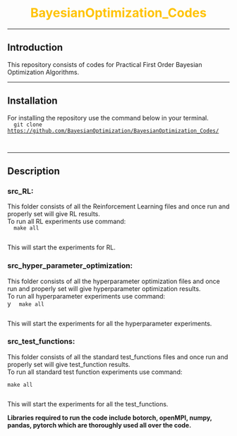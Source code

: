 <!-- background: #e4dadf-->
<!-- color: #774c43 -->
<!-- font: univers -->

<h1 align="center">
<span style = "color: #FFC300">
BayesianOptimization_Codes
</span>
</h1>

* * *
## Introduction
 This repository consists of codes for Practical First Order Bayesian Optimization Algorithms.
***
## Installation
For installing the repository use the command below in your terminal.<br>
<code>
<blink>
    git clone https://github.com/BayesianOptimization/BayesianOptimization_Codes/    
</blink>
</code>
***
## Description
### src_RL:
This folder consists of all the Reinforcement Learning files and once run and properly set will give RL results.<br />
To run all RL experiments use command:<br />
<code>
<blink>
    make all  
</blink>
</code>
<br />
This will start the experiments for RL.

### src_hyper_parameter_optimization:
This folder consists of all the hyperparameter optimization files and once run and properly set will give hyperparameter optimization results.<br />
To run all hyperparameter experiments use command:<br />y
<code>
<blink>
    make all  
</blink>
</code>
<br />
This will start the experiments for all the hyperparameter experiments.
### src_test_functions:
This folder consists of all the standard test_functions files and once run and properly set will give test_function results.<br />
To run all standard test function experiments use command:<br />
<code>
<blink>
    make all  
</blink>
</code>
<br />
This will start the experiments for all the test_functions.

**Libraries required to run the code include botorch, openMPI, numpy, pandas, pytorch which are thoroughly used all over the code.**


